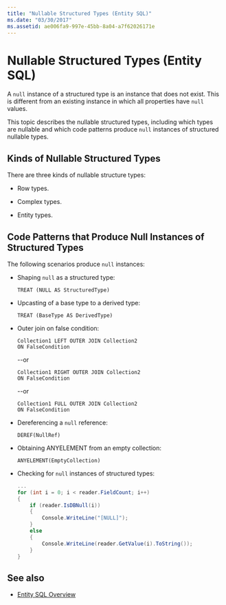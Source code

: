 ```yaml
---
title: "Nullable Structured Types (Entity SQL)"
ms.date: "03/30/2017"
ms.assetid: ae006fa9-997e-45bb-8a04-a7f62026171e
---
```

# Nullable Structured Types (Entity SQL)
A `null` instance of a structured type is an instance that does not exist. This is different from an existing instance in which all properties have `null` values.  
  
 This topic describes the nullable structured types, including which types are nullable and which code patterns produce `null` instances of structured nullable types.  
  
## Kinds of Nullable Structured Types  
 There are three kinds of nullable structure types:  
  
- Row types.  
  
- Complex types.  
  
- Entity types.  
  
## Code Patterns that Produce Null Instances of Structured Types  
 The following scenarios produce `null` instances:  
  
- Shaping `null` as a structured type:  
  
    ```  
    TREAT (NULL AS StructuredType)  
    ```  
  
- Upcasting of a base type to a derived type:  
  
    ```  
    TREAT (BaseType AS DerivedType)  
    ```  
  
- Outer join on false condition:  
  
    ```  
    Collection1 LEFT OUTER JOIN Collection2  
    ON FalseCondition  
    ```  
  
     --or  
  
    ```  
    Collection1 RIGHT OUTER JOIN Collection2  
    ON FalseCondition  
    ```  
  
     --or  
  
    ```  
    Collection1 FULL OUTER JOIN Collection2  
    ON FalseCondition  
    ```  
  
- Dereferencing a `null` reference:  
  
    ```  
    DEREF(NullRef)  
    ```  
  
- Obtaining ANYELEMENT from an empty collection:  
  
    ```  
    ANYELEMENT(EmptyCollection)  
    ```  
  
- Checking for `null` instances of structured types:  
  
    ```csharp  
    ...  
    for (int i = 0; i < reader.FieldCount; i++)  
    {  
        if (reader.IsDBNull(i))  
        {  
            Console.WriteLine("[NULL]");  
        }  
        else  
        {  
            Console.WriteLine(reader.GetValue(i).ToString());  
        }  
    }  
    ```  
  
## See also

- [Entity SQL Overview](../../../../../../docs/framework/data/adonet/ef/language-reference/entity-sql-overview.md)
